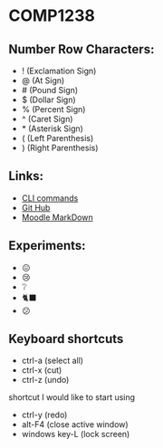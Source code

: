 # COMP1238

## Number Row Characters:

- ! (Exclamation Sign)
- @ (At Sign)
- \# (Pound Sign)
- $ (Dollar Sign)
- % (Percent Sign)
- ^ (Caret Sign)
- \* (Asterisk Sign)
- ( (Left Parenthesis)
- ) (Right Parenthesis)


## Links:

- [CLI commands](docs/cli.md)
- [Git Hub](https://github.com)
- [Moodle MarkDown](https://docs.moodle.org/404/en/Markdown)

## Experiments:

- 😖
- 😢
- ❔
- 🐈‍⬛
- 😕

## Keyboard shortcuts
- ctrl-a (select all)
- ctrl-x (cut)
- ctrl-z (undo)

shortcut I would like to start using
- ctrl-y (redo)
- alt-F4 (close active window)
- windows key-L (lock screen)
